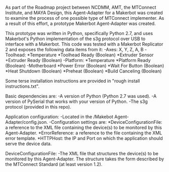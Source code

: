 As part of the Roadmap project between NCDMM, AMT, the MTConnect Institute, and MAYA Design, this Agent-Adapter for a Makerbot was created to examine the process of one possible type of MTConnect implementer. As a result of this effort, a prototype Makerbot Agent-Adapter was created.

This prototype was written in Python, specifically Python 2.7, and uses Makerbot's Python implementation of the s3g protocol over USB to interface with a Makerbot. This code was tested with a Makerbot Replicator 2 and exposes the following data items from it:
-Axes: X, Y, Z, A, B
-Toolhead:
  *Temperature
  *Toolhead Ready (Boolean)
  *Extruder Sensor
    +Extruder Ready (Boolean)
-Platform:
  *Temperature
  *Platform Ready (Boolean)
-Motherboard
  *Power Error (Boolean)
  *Wait For Button (Boolean)
  *Heat Shutdown (Boolean)
  *Preheat (Boolean)
  *Build Canceling (Boolean)

Some terse installation instructions are provided in "rough install instructions.txt".

Basic dependencies are:
-A version of Python (Python 2.7 was used).
-A version of PySerial that works with your version of Python.
-The s3g protocol (provided in this repo).

Application configuration:
-Located in the /Makebot Agent-Adapter/config.json.
-Configuration settings are:
  *DeviceConfigurationFile: a reference to the XML file containing the device(s) to be monitored by this Agent-Adapter.
  *ErrorReference: a reference to the file containing the XML error template.
  *HTTPHost: the IP and Port on which the application should serve the device data.

DeviceConfigurationFile:
-The XML file that structures the device(s) to be monitored by this Agent-Adapter. The structure takes the form described by the MTConnect Standard (at least version 1.2).